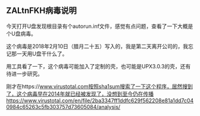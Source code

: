 ## ZALtnFKH病毒说明


今天打开U盘发现根目录有个autorun.inf文件，感觉有点问题，查看了一下大概是个U盘病毒。

这个病毒是2018年2月10日（腊月二十五）写入的，我是第二天离开公司的，我忘记那一天用U盘干什么了。

用工具看了一下，这个病毒可能加入了定制的壳，也可能是UPX3.0.3的壳，还有待进一步研究。


刚才在https://www.virustotal.com按照sha1sum搜索了一下这个程序，居然搜到了，这个病毒早在2014年就已经被发现了，没想到至今仍在传播https://www.virustotal.com/en/file/2ba3347ff1ddfc629f562208e81a1dd7c040984c65263c5fb303757d73605084/analysis/


